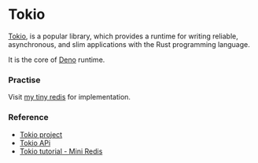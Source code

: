 # Tokio

[Tokio](https://github.com/tokio-rs/tokio), is a popular library, which provides a runtime for writing reliable, asynchronous, and slim applications with the Rust programming language.

It is the core of [Deno](https://github.com/denoland/deno) runtime. 

### Practise

Visit [my tiny redis](https://github.com/GarfieldZHU/Tiny-Redis) for implementation.


### Reference

- [Tokio project](https://github.com/tokio-rs/tokio)
- [Tokio APi](https://docs.rs/tokio/0.2.22/tokio/)
- [Tokio tutorial - Mini Redis](https://tokio.rs/[...slug]?slug=tokio&slug=tutorial)
